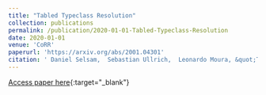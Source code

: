 ```yaml
---
title: "Tabled Typeclass Resolution"
collection: publications
permalink: /publication/2020-01-01-Tabled-Typeclass-Resolution
date: 2020-01-01
venue: 'CoRR'
paperurl: 'https://arxiv.org/abs/2001.04301'
citation: ' Daniel Selsam,  Sebastian Ullrich,  Leonardo Moura, &quot;Tabled Typeclass Resolution.&quot; CoRR, 2020.'
---
```

[Access paper here](https://arxiv.org/abs/2001.04301){:target="_blank"}
